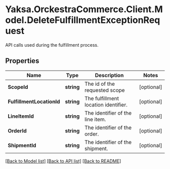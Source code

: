 # Yaksa.OrckestraCommerce.Client.Model.DeleteFulfillmentExceptionRequest
API calls used during the fulfillment process.

## Properties

Name | Type | Description | Notes
------------ | ------------- | ------------- | -------------
**ScopeId** | **string** | The id of the requested scope | [optional] 
**FulfillmentLocationId** | **string** | The fulfillment location identifier. | [optional] 
**LineItemId** | **string** | The identifier of the line item. | [optional] 
**OrderId** | **string** | The identifier of the order. | [optional] 
**ShipmentId** | **string** | The identifier of the shipment. | [optional] 

[[Back to Model list]](../README.md#documentation-for-models) [[Back to API list]](../README.md#documentation-for-api-endpoints) [[Back to README]](../README.md)

